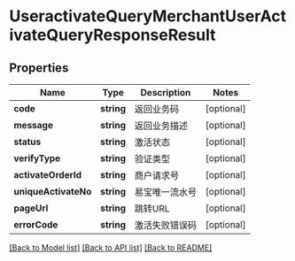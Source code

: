 # UseractivateQueryMerchantUserActivateQueryResponseResult

## Properties
Name | Type | Description | Notes
------------ | ------------- | ------------- | -------------
**code** | **string** | 返回业务码 | [optional] 
**message** | **string** | 返回业务描述 | [optional] 
**status** | **string** | 激活状态 | [optional] 
**verifyType** | **string** | 验证类型 | [optional] 
**activateOrderId** | **string** | 商户请求号 | [optional] 
**uniqueActivateNo** | **string** | 易宝唯一流水号 | [optional] 
**pageUrl** | **string** | 跳转URL | [optional] 
**errorCode** | **string** | 激活失败错误码 | [optional] 

[[Back to Model list]](../README.md#documentation-for-models) [[Back to API list]](../README.md#documentation-for-api-endpoints) [[Back to README]](../README.md)


